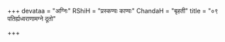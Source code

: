 +++
devataa = "अग्निः"
RShiH = "प्रस्कण्वः काण्वः"
ChandaH = "बृहती"
title = "०९ पतिर्ह्यध्वराणामग्ने दूतो"

+++
